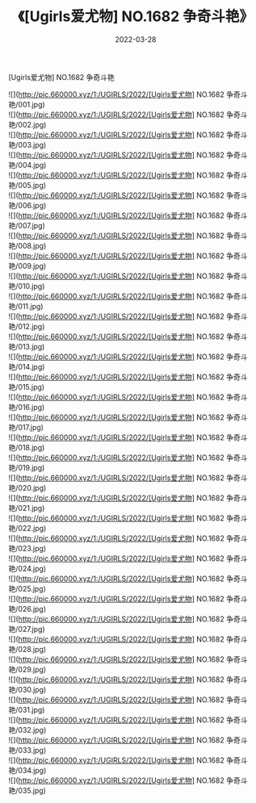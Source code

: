 ﻿---
layout: post
title:  《[Ugirls爱尤物] NO.1682 争奇斗艳》
date:   2022-03-28
img: http://pic.660000.xyz/1:/UGIRLS/2022/[Ugirls爱尤物] NO.1682 争奇斗艳/000.jpg
categories: [美女, 清纯, 唯美]
---

[Ugirls爱尤物] NO.1682 争奇斗艳

 ![](http://pic.660000.xyz/1:/UGIRLS/2022/[Ugirls爱尤物] NO.1682 争奇斗艳/001.jpg) <br>![](http://pic.660000.xyz/1:/UGIRLS/2022/[Ugirls爱尤物] NO.1682 争奇斗艳/002.jpg) <br>![](http://pic.660000.xyz/1:/UGIRLS/2022/[Ugirls爱尤物] NO.1682 争奇斗艳/003.jpg) <br>![](http://pic.660000.xyz/1:/UGIRLS/2022/[Ugirls爱尤物] NO.1682 争奇斗艳/004.jpg) <br>![](http://pic.660000.xyz/1:/UGIRLS/2022/[Ugirls爱尤物] NO.1682 争奇斗艳/005.jpg) <br>![](http://pic.660000.xyz/1:/UGIRLS/2022/[Ugirls爱尤物] NO.1682 争奇斗艳/006.jpg) <br>![](http://pic.660000.xyz/1:/UGIRLS/2022/[Ugirls爱尤物] NO.1682 争奇斗艳/007.jpg) <br>![](http://pic.660000.xyz/1:/UGIRLS/2022/[Ugirls爱尤物] NO.1682 争奇斗艳/008.jpg) <br>![](http://pic.660000.xyz/1:/UGIRLS/2022/[Ugirls爱尤物] NO.1682 争奇斗艳/009.jpg) <br>![](http://pic.660000.xyz/1:/UGIRLS/2022/[Ugirls爱尤物] NO.1682 争奇斗艳/010.jpg) <br>![](http://pic.660000.xyz/1:/UGIRLS/2022/[Ugirls爱尤物] NO.1682 争奇斗艳/011.jpg) <br>![](http://pic.660000.xyz/1:/UGIRLS/2022/[Ugirls爱尤物] NO.1682 争奇斗艳/012.jpg) <br>![](http://pic.660000.xyz/1:/UGIRLS/2022/[Ugirls爱尤物] NO.1682 争奇斗艳/013.jpg) <br>![](http://pic.660000.xyz/1:/UGIRLS/2022/[Ugirls爱尤物] NO.1682 争奇斗艳/014.jpg) <br>![](http://pic.660000.xyz/1:/UGIRLS/2022/[Ugirls爱尤物] NO.1682 争奇斗艳/015.jpg) <br>![](http://pic.660000.xyz/1:/UGIRLS/2022/[Ugirls爱尤物] NO.1682 争奇斗艳/016.jpg) <br>![](http://pic.660000.xyz/1:/UGIRLS/2022/[Ugirls爱尤物] NO.1682 争奇斗艳/017.jpg) <br>![](http://pic.660000.xyz/1:/UGIRLS/2022/[Ugirls爱尤物] NO.1682 争奇斗艳/018.jpg) <br>![](http://pic.660000.xyz/1:/UGIRLS/2022/[Ugirls爱尤物] NO.1682 争奇斗艳/019.jpg) <br>![](http://pic.660000.xyz/1:/UGIRLS/2022/[Ugirls爱尤物] NO.1682 争奇斗艳/020.jpg) <br>![](http://pic.660000.xyz/1:/UGIRLS/2022/[Ugirls爱尤物] NO.1682 争奇斗艳/021.jpg) <br>![](http://pic.660000.xyz/1:/UGIRLS/2022/[Ugirls爱尤物] NO.1682 争奇斗艳/022.jpg) <br>![](http://pic.660000.xyz/1:/UGIRLS/2022/[Ugirls爱尤物] NO.1682 争奇斗艳/023.jpg) <br>![](http://pic.660000.xyz/1:/UGIRLS/2022/[Ugirls爱尤物] NO.1682 争奇斗艳/024.jpg) <br>![](http://pic.660000.xyz/1:/UGIRLS/2022/[Ugirls爱尤物] NO.1682 争奇斗艳/025.jpg) <br>![](http://pic.660000.xyz/1:/UGIRLS/2022/[Ugirls爱尤物] NO.1682 争奇斗艳/026.jpg) <br>![](http://pic.660000.xyz/1:/UGIRLS/2022/[Ugirls爱尤物] NO.1682 争奇斗艳/027.jpg) <br>![](http://pic.660000.xyz/1:/UGIRLS/2022/[Ugirls爱尤物] NO.1682 争奇斗艳/028.jpg) <br>![](http://pic.660000.xyz/1:/UGIRLS/2022/[Ugirls爱尤物] NO.1682 争奇斗艳/029.jpg) <br>![](http://pic.660000.xyz/1:/UGIRLS/2022/[Ugirls爱尤物] NO.1682 争奇斗艳/030.jpg) <br>![](http://pic.660000.xyz/1:/UGIRLS/2022/[Ugirls爱尤物] NO.1682 争奇斗艳/031.jpg) <br>![](http://pic.660000.xyz/1:/UGIRLS/2022/[Ugirls爱尤物] NO.1682 争奇斗艳/032.jpg) <br>![](http://pic.660000.xyz/1:/UGIRLS/2022/[Ugirls爱尤物] NO.1682 争奇斗艳/033.jpg) <br>![](http://pic.660000.xyz/1:/UGIRLS/2022/[Ugirls爱尤物] NO.1682 争奇斗艳/034.jpg) <br>![](http://pic.660000.xyz/1:/UGIRLS/2022/[Ugirls爱尤物] NO.1682 争奇斗艳/035.jpg) <br>